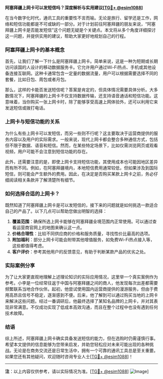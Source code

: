 **阿塞拜疆上网卡可以发短信吗？深度解析与实用建议[[TG💪+ @esim1088](https://t.me/s/esim1088)]**

在当今数字化时代，通讯工具的重要性不言而喻。无论是旅行、留学还是工作，网络和短信功能都是不可或缺的一部分。对于计划前往阿塞拜疆的朋友来说，“阿塞拜疆上网卡是否能发短信”这个问题无疑是个关键点。本文将从多个角度详细探讨这一问题，并提供实用的建议，帮助大家更好地规划自己的行程。

### 阿塞拜疆上网卡的基本概念

首先，让我们了解一下什么是阿塞拜疆上网卡。简单来说，这是一种为短期或长期访问该国的人设计的移动数据服务卡。它允许用户通过Wi-Fi热点、手机或其他设备连接互联网。这种卡通常包含一定量的数据流量，用户可以根据需要选择不同的套餐，比如日包、周包或者月包。

那么，这样的卡能否发送短信呢？答案是肯定的，但具体情况需要具体分析。大多数情况下，阿塞拜疆的上网卡不仅支持数据传输，还支持语音通话和短信功能。这意味着，当你购买一张上网卡时，除了能够享受高速上网体验外，还可以利用它来发送短信或拨打电话。

### 上网卡与短信功能的关系

为什么有些上网卡可以发短信，而另一些则不行呢？这主要取决于运营商提供的服务内容以及用户的实际需求。一般来说，现代上网卡都会整合多种通信方式，包括但不限于数据、语音和短信。然而，在某些特定场景下，比如仅需浏览网页或观看视频，用户可能不会注意到短信功能的存在。

此外，还需要注意的是，即使上网卡支持短信功能，其使用成本也可能因地区差异而有所不同。例如，在阿塞拜疆境内，本地短信费用通常较低，但如果涉及到国际短信，则可能会产生额外的费用。因此，在决定是否购买某款上网卡之前，务必仔细阅读相关条款并了解清楚所有细节。

### 如何选择合适的上网卡？

既然知道了阿塞拜疆上网卡是可以发短信的，接下来的问题就是如何挑选一款适合自己的产品了。以下几点可以帮助您做出明智的选择：

1. **覆盖范围**：确保所选上网卡能够在阿塞拜疆全境范围内正常使用。可以通过查看运营商官网上的地图来确认这一点。
2. **价格合理性**：比较不同供应商的价格和服务质量，寻找性价比最高的选项。
3. **附加福利**：部分上网卡可能会附带其他增值服务，如免费Wi-Fi热点接入等，这些都值得考虑。
4. **客户评价**：参考其他用户的反馈意见，有助于判断某款产品的优劣之处。

### 实际案例分享

为了让大家更直观地理解上述理论知识的实际应用情况，这里举一个真实案例作为参考。小李是一位经常往返于中国与阿塞拜疆之间的商人，他发现每次出差都需要频繁联系当地合作伙伴。起初，他尝试使用国内运营商提供的漫游服务，但由于费用高昂且信号不稳定，逐渐感到不便。后来，他了解到可以通过购买当地的上网卡来解决这些问题。经过一番调研后，他最终选择了某知名品牌的上网卡，并对其表现非常满意。不仅成功实现了低成本高效沟通，而且在整个过程中也没有遇到任何技术故障。

### 结语

综上所述，阿塞拜疆上网卡确实具备发送短信的能力，但在选购时仍需谨慎行事。希望本文提供的信息能够为您带来启发，并助您轻松应对未来可能出现的各种挑战。无论是在商务交流还是日常生活中，拥有一个可靠的通讯工具总是至关重要。如果您还有其他疑问，欢迎随时咨询专业人士[[TG💪+ @esim1088](https://t.me/s/esim1088)]！

---

**注**：以上内容仅供参考，请以实际情况为准。[[TG💪+ @esim1088](https://t.me/s/esim1088)] ![Image](https://i.postimg.cc/4NQfJmqS/Snipaste-2025-05-13-00-14-12.png)]
